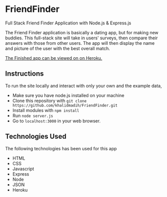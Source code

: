 # FriendFinder
Full Stack Friend Finder Application with Node.js &amp; Express.js

The Friend Finder application is basically a dating app, but for making new buddies. This full-stack site will take in users' surveys, then compare their answers with those from other users. The app will then display the name and picture of the user with the best overall match.

<a href="https://calm-anchorage-22023.herokuapp.com/">The Finished app can be viewed on on Heroku.</a>

## Instructions
To run the site locally and interact with only your own and the example data,
 - Make sure you have node.js installed on your machine
 - Clone this repository with `git clone https://github.com/khalidmadih/FriendFinder.git`
 - Install modules with `npm install`
 - Run `node server.js`
 - Go to `localhost:3000` in your web browser.

## Technologies Used
The following technologies has been used for this app
- HTML
- CSS
- Javascript
- Express
- Node
- JSON
- Heroku